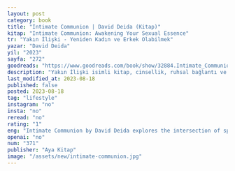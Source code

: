 ```yaml
---
layout: post
category: book
title: "Intimate Communion | David Deida (Kitap)"
kitap: "Intimate Communion: Awakening Your Sexual Essence"
tr: "Yakın İlişki - Yeniden Kadın ve Erkek Olabilmek"
yazar: "David Deida"
yil: "2023"
sayfa: "272"
goodreads: "https://www.goodreads.com/book/show/32884.Intimate_Communion"
description: "Yakın İlişki isimli kitap, cinsellik, ruhsal bağlantı ve kişisel gelişimle ilgili temaları ele almaktadır ve bu kitap özel ilişkilerde, cinsellikte ve ruhsal bağlantıda dinamikleri incelemektedir, ilişkilerde daha derin bağlantılar kurmanın ve aşkta ruhsal boyutları bulmanın yolunu göstermektedir."
last_modified_at: 2023-08-18
published: false
posted: 2023-08-18
tag: "lifestyle"
instagram: "no"
insta: "no"
reread: "no"
rating: "1"
eng: "Intimate Communion by David Deida explores the intersection of spirituality, sexuality, and intimate relationships, offering insights into how to deepen connections and find spiritual dimensions in love."
openai: "no"
num: "371"
publisher: "Aya Kitap"
image: "/assets/new/intimate-communion.jpg"
---
```

